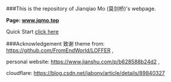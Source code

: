 ###This is the repository of Jianqiao Mo (莫剑桥)'s webpage.

**Page: www.jqmo.top**

Quick Start [click here](https://fromendworld.github.io/LOFFER/document/)

###Acknowledgement 致谢
theme from: https://github.com/FromEndWorld/LOFFER ,

personal website: https://www.jianshu.com/p/b628588b24d2 ,

cloudflare: https://blog.csdn.net/jabony/article/details/89840327
